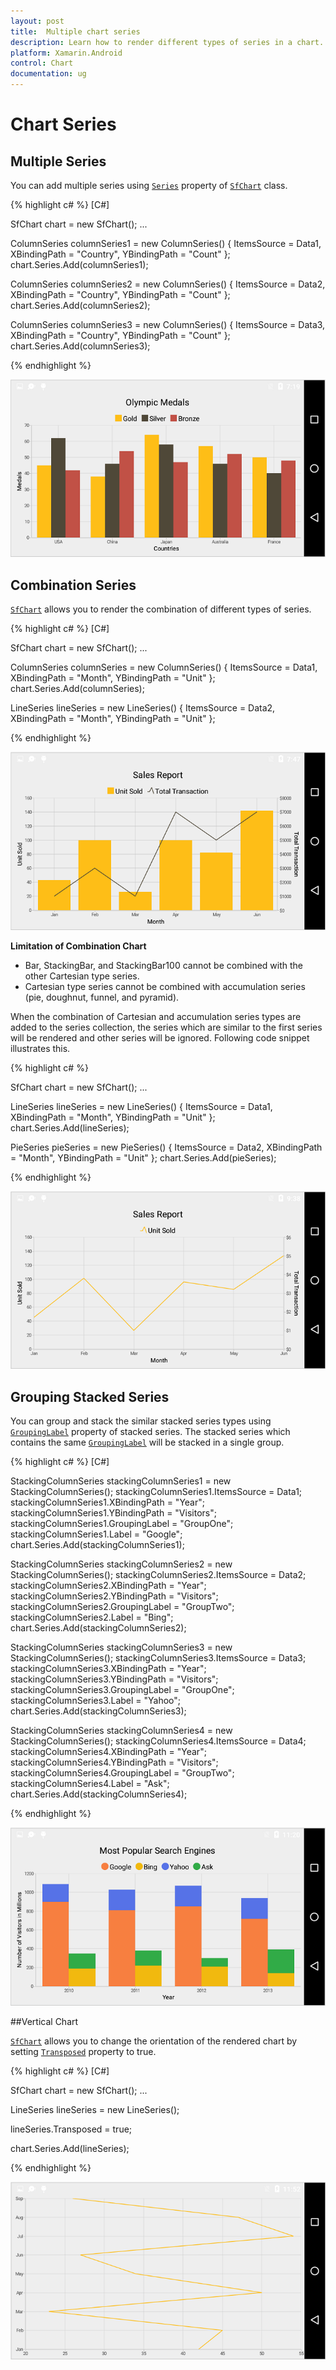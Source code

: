 ```yaml
---
layout: post
title:  Multiple chart series
description: Learn how to render different types of series in a chart.
platform: Xamarin.Android
control: Chart
documentation: ug
---
```


# Chart Series

## Multiple Series

You can add multiple series using [`Series`](http://help.syncfusion.com/cr/cref_files/xamarin-android/sfchart/Syncfusion.SfChart.Android~Com.Syncfusion.Charts.SfChart~Series.html) property of [`SfChart`](http://help.syncfusion.com/cr/cref_files/xamarin-android/sfchart/Syncfusion.SfChart.Android~Com.Syncfusion.Charts.SfChart.html) class.

{% highlight c# %} 
[C#]

SfChart chart = new SfChart();
...

ColumnSeries columnSeries1 = new ColumnSeries()
{
	ItemsSource = Data1,
    XBindingPath = "Country",
    YBindingPath = "Count"
};
chart.Series.Add(columnSeries1);

ColumnSeries columnSeries2 = new ColumnSeries()
{
	ItemsSource = Data2,
	XBindingPath = "Country",
    YBindingPath = "Count"
};
chart.Series.Add(columnSeries2);

ColumnSeries columnSeries3 = new ColumnSeries()
{
	ItemsSource = Data3,
	XBindingPath = "Country",
    YBindingPath = "Count"
};
chart.Series.Add(columnSeries3);

{% endhighlight %}

![](chartseries_images/chartseries_img1.png)

## Combination Series

[`SfChart`](http://help.syncfusion.com/cr/cref_files/xamarin-android/sfchart/Syncfusion.SfChart.Android~Com.Syncfusion.Charts.SfChart.html) allows you to render the combination of different types of series.

{% highlight c# %} 
[C#]

SfChart chart = new SfChart();
...

ColumnSeries columnSeries = new ColumnSeries()
{
	ItemsSource = Data1,
	XBindingPath = "Month",
    YBindingPath = "Unit"
};
chart.Series.Add(columnSeries);

LineSeries lineSeries = new LineSeries()
{
	ItemsSource = Data2,
	XBindingPath = "Month",
    YBindingPath = "Unit"
};

{% endhighlight %}

![](chartseries_images/chartseries_img2.png)

**Limitation of Combination Chart**

* Bar, StackingBar, and StackingBar100 cannot be combined with the other Cartesian type series.
* Cartesian type series cannot be combined with accumulation series (pie, doughnut, funnel, and pyramid).

When the combination of Cartesian and accumulation series types are added to the series collection, the series which are similar to the first series will be rendered and other series will be ignored. Following code snippet illustrates this.

{% highlight c# %} 

SfChart chart = new SfChart();
...

LineSeries lineSeries = new LineSeries()
{
	ItemsSource = Data1,
	XBindingPath = "Month",
    YBindingPath = "Unit"
};
chart.Series.Add(lineSeries);

PieSeries pieSeries = new PieSeries()
{
	ItemsSource = Data2,
	XBindingPath = "Month",
    YBindingPath = "Unit"
};
chart.Series.Add(pieSeries);

{% endhighlight %}

![](chartseries_images/chartseries_img3.png)

## Grouping Stacked Series

You can group and stack the similar stacked series types using [`GroupingLabel`](http://help.syncfusion.com/cr/cref_files/xamarin-android/sfchart/Syncfusion.SfChart.Android~Com.Syncfusion.Charts.StackingSeriesBase~GroupingLabel.html) property of stacked series. The stacked series which contains the same [`GroupingLabel`](http://help.syncfusion.com/cr/cref_files/xamarin-android/sfchart/Syncfusion.SfChart.Android~Com.Syncfusion.Charts.StackingSeriesBase~GroupingLabel.html) will be stacked in a single group.

{% highlight c# %} 
[C#]

StackingColumnSeries stackingColumnSeries1 = new StackingColumnSeries();
stackingColumnSeries1.ItemsSource = Data1;
stackingColumnSeries1.XBindingPath = "Year";
stackingColumnSeries1.YBindingPath = "Visitors";
stackingColumnSeries1.GroupingLabel = "GroupOne";
stackingColumnSeries1.Label = "Google";
chart.Series.Add(stackingColumnSeries1);

StackingColumnSeries stackingColumnSeries2 = new StackingColumnSeries();
stackingColumnSeries2.ItemsSource = Data2;
stackingColumnSeries2.XBindingPath = "Year";
stackingColumnSeries2.YBindingPath = "Visitors";
stackingColumnSeries2.GroupingLabel = "GroupTwo";
stackingColumnSeries2.Label = "Bing";
chart.Series.Add(stackingColumnSeries2);

StackingColumnSeries stackingColumnSeries3 = new StackingColumnSeries();
stackingColumnSeries3.ItemsSource = Data3;
stackingColumnSeries3.XBindingPath = "Year";
stackingColumnSeries3.YBindingPath = "Visitors";
stackingColumnSeries3.GroupingLabel = "GroupOne";
stackingColumnSeries3.Label = "Yahoo";
chart.Series.Add(stackingColumnSeries3);

StackingColumnSeries stackingColumnSeries4 = new StackingColumnSeries();
stackingColumnSeries4.ItemsSource = Data4;
stackingColumnSeries4.XBindingPath = "Year";
stackingColumnSeries4.YBindingPath = "Visitors";
stackingColumnSeries4.GroupingLabel = "GroupTwo";
stackingColumnSeries4.Label = "Ask";
chart.Series.Add(stackingColumnSeries4);

{% endhighlight %}

![](chartseries_images/chartseries_img4.png)

##Vertical Chart

[`SfChart`](http://help.syncfusion.com/cr/cref_files/xamarin-android/sfchart/Syncfusion.SfChart.Android~Com.Syncfusion.Charts.SfChart.html) allows you to change the orientation of the rendered chart by setting [`Transposed`](http://help.syncfusion.com/cr/cref_files/xamarin-android/sfchart/Syncfusion.SfChart.Android~Com.Syncfusion.Charts.CartesianSeries~Transposed.html) property to true.

{% highlight c# %}
[C#]

SfChart chart = new SfChart();
...

LineSeries lineSeries = new LineSeries();

lineSeries.Transposed = true;

chart.Series.Add(lineSeries);

{% endhighlight %}

![](chartseries_images/chartseries_img5.png)